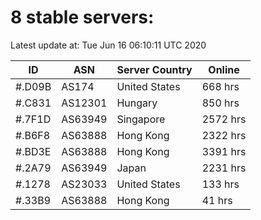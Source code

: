 # 8 stable servers:

Latest update at: Tue Jun 16 06:10:11 UTC 2020

| ID | ASN | Server Country | Online |
| -- | --- | -------------- | ------ |
| #.D09B | AS174 | United States | 668 hrs |
| #.C831 | AS12301 | Hungary | 850 hrs |
| #.7F1D | AS63949 | Singapore | 2572 hrs |
| #.B6F8 | AS63888 | Hong Kong | 2322 hrs |
| #.BD3E | AS63888 | Hong Kong | 3391 hrs |
| #.2A79 | AS63949 | Japan | 2231 hrs |
| #.1278 | AS23033 | United States | 133 hrs |
| #.33B9 | AS63888 | Hong Kong | 41 hrs |

